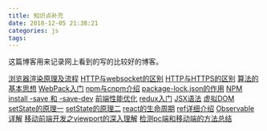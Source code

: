 ```yaml
---
title: 知识点补充
date: 2018-12-05 21:38:21
categories: js
tags:
---
```

这篇博客用来记录网上看到的写的比较好的博客。

<!--more-->
[浏览器渲染原理及流程](https://www.cnblogs.com/slly/p/6640761.html)
[HTTP与websocket的区别](https://www.cnblogs.com/fuqiang88/p/5956363.html)
[HTTP与HTTPS的区别](https://www.cnblogs.com/wqhwe/p/5407468.html)
[算法的基本思想](https://www.cnblogs.com/LemonMi/p/3463440.html)
[WebPack入门](https://segmentfault.com/a/1190000006178770)
[npm与cnpm介绍](https://blog.csdn.net/shelly1072/article/details/51524029)
[package-lock.json的作用](https://www.cnblogs.com/cangqinglang/p/8336754.html)
[NPM install -save 和 -save-dev](https://www.cnblogs.com/limitcode/p/7906447.html)
[前端性能优化](https://www.cnblogs.com/xianyulaodi/p/5755079.html)
[redux入门](http://www.ruanyifeng.com/blog/2016/09/redux_tutorial_part_one_basic_usages.html)
[JSX语法](https://www.jianshu.com/p/7e872afeae42)
[虚拟DOM](https://www.jianshu.com/p/616999666920)
[setState的原理一](https://www.jianshu.com/p/1e7e956ec1ee)
[setState的原理二](http://www.cnblogs.com/jasonlzy/p/8046118.html)
[react的生命周期](https://segmentfault.com/a/1190000004168886?utm_source=tag-newest)
[ref详细介绍](https://segmentfault.com/a/1190000008665915)
[Observable详解](https://segmentfault.com/a/1190000008809168#articleHeader17?tdsourcetag=s_pcqq_aiomsg)
[移动前端开发之viewport的深入理解](https://www.cnblogs.com/2050/p/3877280.html?tdsourcetag=s_pcqq_aiomsg)
[检测pc端和移动端的方法总结](https://www.cnblogs.com/mrdoor/p/5560775.html?tdsourcetag=s_pcqq_aiomsg)